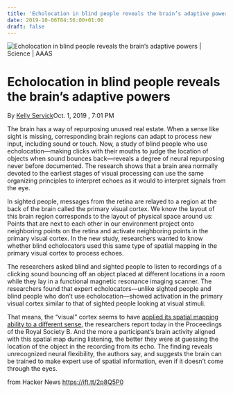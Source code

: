 ```yaml
---
title: 'Echolocation in blind people reveals the brain’s adaptive powers'
date: 2019-10-06T04:56:00+01:00
draft: false
---
```


![](https://www.sciencemag.org/sites/default/files/styles/article_main_large/public/blind_1280p.jpg?itok=8LRcmFbw "Echolocation in blind people reveals the brain’s adaptive powers | Science | AAAS")  

Echolocation in blind people reveals the brain’s adaptive powers
================================================================

By [Kelly Servick](https://www.sciencemag.org/author/kelly-servick)Oct. 1, 2019 , 7:01 PM

The brain has a way of repurposing unused real estate. When a sense like sight is missing, corresponding brain regions can adapt to process new input, including sound or touch. Now, a study of blind people who use echolocation—making clicks with their mouths to judge the location of objects when sound bounces back—reveals a degree of neural repurposing never before documented. The research shows that a brain area normally devoted to the earliest stages of visual processing can use the same organizing principles to interpret echoes as it would to interpret signals from the eye.

In sighted people, messages from the retina are relayed to a region at the back of the brain called the primary visual cortex. We know the layout of this brain region corresponds to the layout of physical space around us: Points that are next to each other in our environment project onto neighboring points on the retina and activate neighboring points in the primary visual cortex. In the new study, researchers wanted to know whether blind echolocators used this same type of spatial mapping in the primary visual cortex to process echoes.

The researchers asked blind and sighted people to listen to recordings of a clicking sound bouncing off an object placed at different locations in a room while they lay in a functional magnetic resonance imaging scanner. The researchers found that expert echolocators—unlike sighted people and blind people who don’t use echolocation—showed activation in the primary visual cortex similar to that of sighted people looking at visual stimuli.

That means, the “visual” cortex seems to have [applied its spatial mapping ability to a different sense](http://rspb.royalsocietypublishing.org/lookup/doi/10.1098/rspb.2019.1910), the researchers report today in the Proceedings of the Royal Society B. And the more a participant’s brain activity aligned with this spatial map during listening, the better they were at guessing the location of the object in the recording from its echo. The finding reveals unrecognized neural flexibility, the authors say, and suggests the brain can be trained to make expert use of spatial information, even if it doesn’t come through the eyes.

  
  
from Hacker News https://ift.tt/2p8Q5P0